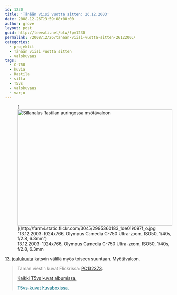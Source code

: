 ```yaml
---
id: 1230
title: 'Tänään viisi vuotta sitten: 26.12.2003'
date: 2008-12-26T23:59:08+00:00
author: grove
layout: post
guid: http://teevati.net/btw/?p=1230
permalink: /2008/12/26/tanaan-viisi-vuotta-sitten-26122003/
categories:
  - projektit
  - Tänään viisi vuotta sitten
  - valokuvaus
tags:
  - C-750
  - kuvia
  - Rastila
  - silta
  - T5vs
  - valokuvaus
  - varjo
---
```

<figure style="width: 500px" class="wp-caption aligncenter">[<img class="               " title="Sillanalus Rastilan auringossa myötävaloon" src="http://farm4.static.flickr.com/3045/2995360183_e4659cc5d0.jpg" alt="Sillanalus Rastilan auringossa myötävaloon" width="500" height="375" />](http://farm4.static.flickr.com/3045/2995360183_1de019097f_o.jpg "13.12.2003: 1024x766, Olympus Camedia C-750 Ultra-zoom, ISO50, 1/40s, f/2.8, 6.3mm")<figcaption class="wp-caption-text">13.12.2003: 1024x766, Olympus Camedia C-750 Ultra-zoom, ISO50, 1/40s, f/2.8, 6.3mm</figcaption></figure> 

[13. joulukuuta](http://teevati.net/btw/2008/12/13/tanaan-viisi-vuotta-sitten-13122003/ "BTW · Tänään viisi vuotta sitten: 13.12.2003") katsoin välillä myös toiseen suuntaan. Myötävaloon.

> <span style="color: #808080;">Tämän viestin kuvat Flickrissä:</span> <span style="color: #006a80;"><span style="color: #000000;"><span style="color: #006a80;"><span style="color: #000000;"><span style="color: #006a80;"><span style="color: #000000;"><span style="color: #006a80;"><span style="color: #000000;"><a title="PC132373 on Flickr" href="http://www.flickr.com/photos/teevati/2995360183">PC132373</a>.</span></span></span></span></span></span></span></span>
> 
> [Kaikki T5vs kuvat albumissa.](/btw/flickr/album/72157607994204386/t5vs-all.html "BTW · T5vs-all")
> 
> [<span style="color: #006a80;">T5vs-kuvat Kuvaboxissa.</span>](http://www.kuvaboxi.fi/julkinen/29poj+taavetti-btw-t5vs.html "Kuvaboxi - BTW: T5vs (Taavetti)")